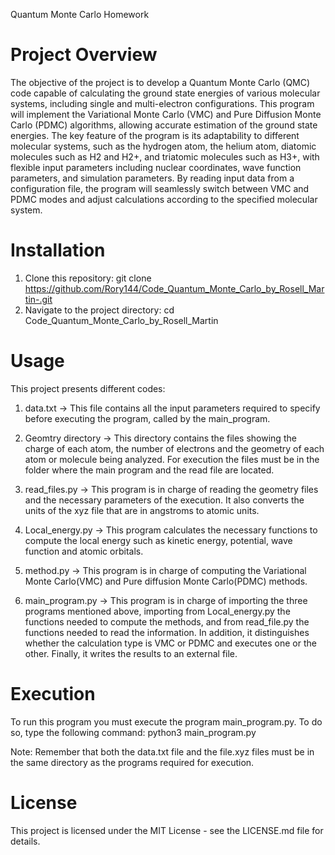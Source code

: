 Quantum Monte Carlo Homework 

# Project Overview
The objective of the project is to develop a Quantum Monte Carlo (QMC) code capable of calculating the ground state energies of various molecular systems, including single and multi-electron configurations. This program will implement the Variational Monte Carlo (VMC) and Pure Diffusion Monte Carlo (PDMC) algorithms, allowing accurate estimation of the ground state energies. The key feature of the program is its adaptability to different molecular systems, such as the hydrogen atom, the helium atom, diatomic molecules such as H2 and H2+, and triatomic molecules such as H3+, with flexible input parameters including nuclear coordinates, wave function parameters, and simulation parameters. By reading input data from a configuration file, the program will seamlessly switch between VMC and PDMC modes and adjust calculations according to the specified molecular system. 

# Installation
1. Clone this repository: git clone https://github.com/Rory144/Code_Quantum_Monte_Carlo_by_Rosell_Martin-.git 
2. Navigate to the project directory: cd Code_Quantum_Monte_Carlo_by_Rosell_Martin

# Usage

This project presents different codes: 

1. data.txt ->  This file contains all the input parameters required to specify before executing the program, called by the main_program.  

2. Geomtry directory -> This directory contains the files showing the charge of each atom, the number of electrons and the geometry of each atom or molecule being analyzed. For execution the files must be in the folder where the main program and the read file are located. 

3. read_files.py -> This program is in charge of reading the geometry files and the necessary parameters of the execution. It also converts the units of the xyz file that are in angstroms to atomic units. 

4. Local_energy.py -> This program calculates the necessary functions to compute the local energy such as kinetic energy, potential, wave function and atomic orbitals. 

5. method.py -> This program is in charge of computing the Variational Monte Carlo(VMC) and Pure diffusion Monte Carlo(PDMC) methods.

6. main_program.py -> This program is in charge of importing the three programs mentioned above, importing from Local_energy.py the functions needed to compute the methods, and from read_file.py the functions needed to read the information. In addition, it distinguishes whether the calculation type is VMC or PDMC and executes one or the other. Finally, it writes the results to an external file.

# Execution 
To run this program you must execute the program main_program.py. To do so, type the following command: 
python3 main_program.py 

Note: Remember that both the data.txt file and the file.xyz files must be in the same directory as the programs required for execution. 
# License
This project is licensed under the MIT License - see the LICENSE.md file for details.

